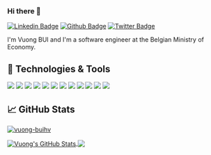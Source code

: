 <!-- 
[![Header](https://raw.githubusercontent.com/
vuong-buihv/
vuong-buihv/master/readme_header.png "Header")](https://github.com/vuong-buihv)
 -->

### Hi there 👋

[![Linkedin Badge](https://img.shields.io/badge/-buihv-0072b1?style=flat&logo=Linkedin&logoColor=white&link=https://www.linkedin.com/in/buihv/)](https://www.linkedin.com/in/buihv/) [![Github Badge](https://img.shields.io/badge/-vuong--buihv-grey?style=flat&logo=github&logoColor=white&link=https://github.com/vuong-buihv/)](https://www.github.com/vuong-buihv/) [![Twitter Badge](https://img.shields.io/badge/-vuong__rocks-00acee?style=flat&logo=twitter&logoColor=white&link=https://twitter.com/vuong_rocks/)](https://www.twitter.com/vuong_rocks/)

I'm Vuong BUI and I'm a software engineer at the Belgian Ministry of Economy.

<!-- 
## &#x270d; Writing

[link](https://github.com/vuong-buihv)
 -->


## 🔧 Technologies & Tools
[![](https://img.shields.io/badge/Code-Java-informational?style=flat&logo=java&logoColor=white&color=2bbc8a)](##)
[![](https://img.shields.io/badge/Code-Spring%20Boot-informational?style=flat&logo=spring&logoColor=white&color=2bbc8a)](##)
[![](https://img.shields.io/badge/Code-TypeScript-informational?style=flat&logo=typescript&logoColor=white&color=2bbc8a)](##)
[![](https://img.shields.io/badge/Code-JavaScript-informational?style=flat&logo=javascript&logoColor=white&color=2bbc8a)](##)
[![](https://img.shields.io/badge/Code-Angular-informational?style=flat&logo=angular&logoColor=white&color=2bbc8a)](##)
[![](https://img.shields.io/badge/Code-Python-informational?style=flat&logo=python&logoColor=white&color=2bbc8a)](##)
[![](https://img.shields.io/badge/Code-HTML-informational?style=flat&logo=html5&logoColor=white&color=2bbc8a)](##)
[![](https://img.shields.io/badge/Code-CSS-informational?style=flat&logo=css-wizardry&logoColor=white&color=2bbc8a)](##)
[![](https://img.shields.io/badge/Tools-Git-informational?style=flat&logo=git&logoColor=white&color=ffdab9 )](##)
[![](https://img.shields.io/badge/Tools-PostgreSQL-informational?style=flat&logo=postgresql&logoColor=white&color=ffdab9 )](##)
[![](https://img.shields.io/badge/Tools-Docker-informational?style=flat&logo=docker&logoColor=white&color=ffdab9 )](##)
[![](https://img.shields.io/badge/Editor-IntelliJ_IDEA-informational?style=flat&logo=intellij-idea&logoColor=white&color=84baec)](##)


## &#x1f4c8; GitHub Stats
<p>
 <a href=#">
  <img src=https://komarev.com/ghpvc/?username=vuong-buihv alt=vuong-buihv />
 </a>
</p>
<a href=#">
  <img align="center" src="https://github-readme-stats.vercel.app/api?username=vuong-buihv&show_icons=true&line_height=40&count_private=true" alt="Vuong's GitHub Stats" />
</a>
<a href=#">
  <img align="center" src="https://github-readme-stats.vercel.app/api/top-langs/?username=vuong-buihv&hide=tex" />
</a>


<!-- links to social media icons -->

<!-- icons with padding -->

[1.1]: http://i.imgur.com/tXSoThF.png (twitter icon with padding)
[2.1]: http://i.imgur.com/0o48UoR.png (github icon with padding)

<!-- icons without padding -->

[1.2]: http://i.imgur.com/wWzX9uB.png (twitter icon without padding)
[2.2]: http://i.imgur.com/9I6NRUm.png (github icon without padding)
[3.2]: https://raw.githubusercontent.com/vuong-buihv/vuong-buihv/main/linkedin-3-16.png (LinkedIn icon without padding)


<!-- links to your social media accounts -->

[3]: https://www.linkedin.com/in/buihv
